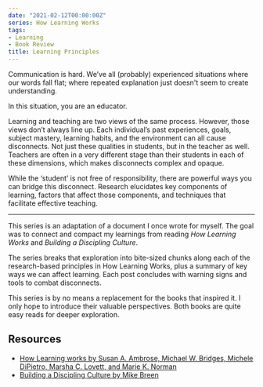 ```yaml
---
date: "2021-02-12T00:00:00Z"
series: How Learning Works
tags:
- Learning
- Book Review
title: Learning Principles
---
```

Communication is hard. We’ve all (probably) experienced situations where our words fall flat; where repeated explanation just doesn't seem to create understanding. 

In this situation, you are an educator.

Learning and teaching are two views of the same process. However, those views don’t always line up. Each individual’s past experiences, goals, subject mastery, learning habits, and the environment can all cause disconnects. Not just these qualities in students, but in the teacher as well. Teachers are often in a very different stage than their students in each of these dimensions, which makes disconnects complex and opaque.

While the ‘student’ is not free of responsibility, there are powerful ways you can bridge this disconnect. Research elucidates key components of learning, factors that affect those components, and techniques that facilitate effective teaching.

----

This series is an adaptation of a document I once wrote for myself. The goal was to connect and compact my learnings from reading *How Learning Works* and *Building a Discipling Culture*.

The series breaks that exploration into bite-sized chunks along each of the research-based principles in How Learning Works, plus a summary of key ways we can affect learning. Each post concludes with warning signs and tools to combat disconnects.

This series is by no means a replacement for the books that inspired it. I only hope to introduce their valuable perspectives. Both books are quite easy reads for deeper exploration.




## Resources

  - [How Learning works by Susan A. Ambrose, Michael W. Bridges, Michele DiPietro, Marsha C. Lovett, and Marie K. Norman](https://www.amazon.com/How-Learning-Works-Research-Based-Principles/dp/0470484101)
  - [Building a Discipling Culture by Mike Breen](https://www.thriftbooks.com/w/building-a-dicipling-culture_mike-breen_steve-cockram/446183/item/40709178/)
